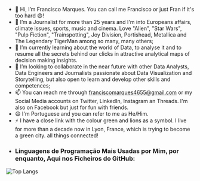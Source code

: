 - 👋 Hi, I’m Francisco Marques. You can call me Francisco or just Fran if it's too hard 😄!
- 👀 I’m a Journalist for more than 25 years and I'm into Europeans affairs, climate issues, sports, music and cinema. Love "Alien", "Star Wars", "Pulp Fiction", "Trainspotting", Joy Division, Portishead, Metallica and The Legendary TigerMan among so many, many others;
- 🌱 I’m currently learning about the world of Data, to analyse it and to resume all the secrets behind our clicks in attractive analytical maps of decision making insights.
- 💞️ I’m looking to collaborate in the near future with other Data Analysts, Data Engineers and Journalists passionate about Data Visualization and Storytelling, but also open to learn and develop other skills and competences;
- 📫 You can reach me through franciscomarques4655@gmail.com or my Social Media accounts on Twitter, LinkedIn, Instagram an Threads. I'm also on Facebook but just for fun with friends.
- 😄 I'm Portuguese and you can refer to me as He/Him.
- ⚡ I have a close link with the colour green and lions as a symbol. I live for more than a decade now in Lyon, France, which is trying to become a green city. all things connected!
- ### Linguagens de Programação Mais Usadas por Mim, por enquanto, Aqui nos Ficheiros do GitHub:
![Top Langs](https://github-readme-stats.vercel.app/api/top-langs/?username=FrMarques&layout=compact)

<!---
FrMarques/FrMarques is a ✨ special ✨ repository because its `README.md` (this file) appears on your GitHub profile.
You can click the Preview link to take a look at your changes.
--->
